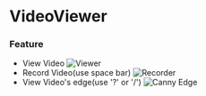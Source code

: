 # VideoViewer
### Feature
- View Video
![Viewer](https://github.com/andrew0416/VideoViewer/assets/5708754/e921618f-8741-42b9-af54-e1e5b05ccabf)
- Record Video(use space bar)
![Recorder](https://github.com/andrew0416/VideoViewer/assets/5708754/1db11d8f-1835-426f-9788-ca7da0c130bd)
- View Video's edge(use '?' or '/')
![Canny Edge](https://github.com/andrew0416/VideoViewer/assets/5708754/04b1e862-f1a5-4d3f-b3f3-50c0e2c4351a)
